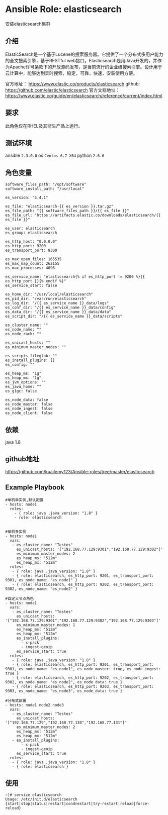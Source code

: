 # Ansible Role: elasticsearch

安装elasticsearch集群

## 介绍

ElasticSearch是一个基于Lucene的搜索服务器。它提供了一个分布式多用户能力的全文搜索引擎，基于RESTful web接口。Elasticsearch是用Java开发的，并作为Apache许可条款下的开放源码发布，是当前流行的企业级搜索引擎。设计用于云计算中，能够达到实时搜索，稳定，可靠，快速，安装使用方便。

官方地址： https://www.elastic.co/products/elasticsearch
github: https://github.com/elastic/elasticsearch
官方文档地址：https://www.elastic.co/guide/en/elasticsearch/reference/current/index.html

## 要求

此角色仅在RHEL及其衍生产品上运行。

## 测试环境

ansible `2.3.0.0`
os `Centos 6.7 X64`
python `2.6.6`

## 角色变量
    software_files_path: "/opt/software"
    software_install_path: "/usr/local"

    es_version: "5.4.1"

    es_file: "elasticsearch-{{ es_version }}.tar.gz"
    es_file_path: "{{ software_files_path }}/{{ es_file }}"
    es_file_url: "https://artifacts.elastic.co/downloads/elasticsearch/{{ es_file }}"

    es_user: elasticsearch
    es_group: elasticsearch

    es_http_host: "0.0.0.0"
    es_http_port: 9200
    es_transport_port: 9300

    es_max_open_files: 165535
    es_max_map_count: 262155
    es_max_processes: 4096

    es_service_name: "elasticsearch{% if es_http_port != 9200 %}{{ es_http_port }}{% endif %}"
    es_service_start: false

    es_home_dir: "/usr/local/elasticsearch"
    es_pid_dir: "/var/run/elasticsearch"
    es_log_dir: "/{{ es_service_name }}_data/logs"
    es_conf_dir: "/{{ es_service_name }}_data/config"
    es_data_dir: "/{{ es_service_name }}_data/data"
    es_script_dir: "/{{ es_service_name }}_data/scripts"

    es_cluster_name: ""
    es_node_name: ""
    es_node_rack: ""

    es_unicast_hosts: ""
    es_minimum_master_nodes: ""

    es_scripts_fileglob: ""
    es_install_plugins: []
    es_config: ""

    es_heap_ms: "1g"
    es_heap_mx: "1g"
    es_jvm_options: ""
    es_java_home: ""
    es_g1gc: false

    es_node_data: false
    es_node_master: false
    es_node_ingest: false
    es_node_client: false
    
## 依赖

java 1.8

## github地址
https://github.com/kuailemy123/Ansible-roles/tree/master/elasticsearch

## Example Playbook

    #单机单实例,默认配置
    - hosts: node1
      roles:
        - { role: java ,java_version: "1.8" }
        - role: elasticsearch
       

    #单机多实例
    - hosts: node1
      vars:
       - es_cluster_name: "Testes"
         es_unicast_hosts: '["192.168.77.129:9301","192.168.77.129:9302"]'
         es_minimum_master_nodes: 2
         es_heap_ms: "512m"
         es_heap_mx: "512m"
      roles:
       - { role: java ,java_version: "1.8" }
       - { role: elasticsearch, es_http_port: 9201, es_transport_port: 9301, es_node_name: "es_node1" }
       - { role: elasticsearch, es_http_port: 9202, es_transport_port: 9302, es_node_name: "es_node2" }
    
    #自定义节点角色
    - hosts: node1
      vars:
       - es_cluster_name: "Testes"
         es_unicast_hosts: '["192.168.77.129:9301","192.168.77.129:9302","192.168.77.129:9303"]'
         es_minimum_master_nodes: 1
         es_heap_ms: "512m"
         es_heap_mx: "512m"
         es_install_plugins:
           - x-pack
           - ingest-geoip
         es_service_start: true
      roles:
       - { role: java ,java_version: "1.8" }
       - { role: elasticsearch, es_http_port: 9201, es_transport_port: 9301, es_node_name: "es_node1", es_node_master: true, es_node_ingest: true }
       - { role: elasticsearch, es_http_port: 9202, es_transport_port: 9302, es_node_name: "es_node2", es_node_data: true }
       - { role: elasticsearch, es_http_port: 9203, es_transport_port: 9303, es_node_name: "es_node3", es_node_data: true }
    
    #分布式部署
    - hosts: node1 node2 node3
      vars:
       - es_cluster_name: "Testes"
         es_unicast_hosts: '["192.168.77.129","192.168.77.130","192.168.77.131"]'
         es_minimum_master_nodes: 2
         es_heap_ms: "512m"
         es_heap_mx: "512m"
       - es_install_plugins:
           - x-pack
           - ingest-geoip
         es_service_start: true
      roles:
       - { role: java ,java_version: "1.8" }
       - { role: elasticsearch }


## 使用

```
~]# service elasticsearch
Usage: /etc/init.d/elasticsearch {start|stop|status|restart|condrestart|try-restart|reload|force-reload}
```